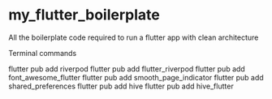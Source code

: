 # my_flutter_boilerplate
All the boilerplate code required to run a flutter app with clean architecture



Terminal commands

flutter pub add riverpod
flutter pub add flutter_riverpod
flutter pub add font_awesome_flutter
flutter pub add smooth_page_indicator
flutter pub add shared_preferences
flutter pub add hive
flutter pub add hive_flutter
